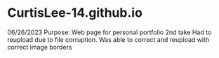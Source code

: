 # CurtisLee-14.github.io
 
06/26/2023
Purpose:
Web page for personal portfolio 2nd take
Had to reupload due to file corruption. Was able to correct and reupload with correct image borders
